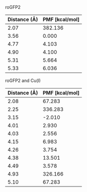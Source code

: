 roGFP2

| Distance (Å) | PMF [kcal/mol] |
|-----------|-----------|
| 2.07 | 382.136 |
| 3.56 | 0.000 |
| 4.77 | 4.103 |
| 4.90 | 4.100 |
| 5.31 | 5.664 |
| 5.33 | 6.036 |

roGFP2 and Cu(I)

| Distance (Å) | PMF [kcal/mol] |
|-----------|-----------|
| 2.08 | 67.283 |
| 2.25 | 336.283 |
| 3.15 | -2.010 |
| 4.01 | 2.930 |
| 4.03 | 2.556 |
| 4.15 | 6.983 |
| 4.26 | 3.754 |
| 4.38 | 13.501 |
| 4.49 | 3.578 |
| 4.93 | 326.166 |
| 5.10 | 67.283 |

